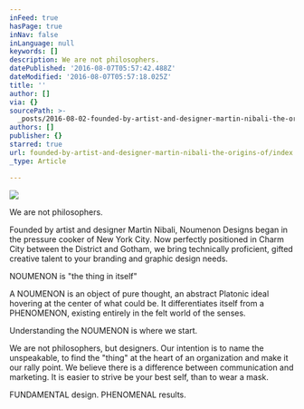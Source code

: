 ```yaml
---
inFeed: true
hasPage: true
inNav: false
inLanguage: null
keywords: []
description: We are not philosophers.
datePublished: '2016-08-07T05:57:42.488Z'
dateModified: '2016-08-07T05:57:18.025Z'
title: ''
author: []
via: {}
sourcePath: >-
  _posts/2016-08-02-founded-by-artist-and-designer-martin-nibali-the-origins-of.md
authors: []
publisher: {}
starred: true
url: founded-by-artist-and-designer-martin-nibali-the-origins-of/index.html
_type: Article

---
```

![](https://the-grid-user-content.s3-us-west-2.amazonaws.com/3a92e73f-4ab9-4fd3-8fa0-ec6ecde909a9.jpg)

We are not philosophers.

Founded by artist and designer Martin Nibali, Noumenon Designs began in the pressure cooker of New York City. Now perfectly positioned in Charm City between the District and Gotham, we bring technically proficient, gifted creative talent to your branding and graphic design needs. 

NOUMENON is "the thing in itself" 

A NOUMENON is an object of pure thought, an abstract Platonic ideal hovering at the center of what could be. It differentiates itself from a PHENOMENON, existing entirely in the felt world of the senses. 

Understanding the NOUMENON is where we start. 

We are not philosophers, but designers. Our intention is to name the unspeakable, to find the "thing" at the heart of an organization and make it our rally point. We believe there is a difference between communication and marketing. It is easier to strive be your best self, than to wear a mask.

FUNDAMENTAL design. PHENOMENAL results.